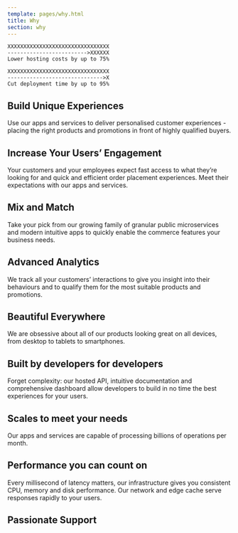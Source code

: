 ```yaml
---
template: pages/why.html
title: Why
section: why
---
```


```
XXXXXXXXXXXXXXXXXXXXXXXXXXXXXXXX
------------------------->XXXXXX
Lower hosting costs by up to 75%

XXXXXXXXXXXXXXXXXXXXXXXXXXXXXXXX
------------------------------>X
Cut deployment time by up to 95%
```

## Build Unique Experiences

Use our apps and services to deliver personalised customer experiences - placing the right products and promotions in front of highly qualified buyers.

## Increase Your Users’ Engagement

Your customers and your employees expect fast access to what they’re looking for and quick and efficient order placement experiences. Meet their expectations with our apps and services.

## Mix and Match

Take your pick from our growing family of granular public microservices and modern intuitive apps to quickly enable the commerce features your business needs.

## Advanced Analytics

We track all your customers’ interactions to give you insight into their behaviours and to qualify them for the most suitable products and promotions.

## Beautiful Everywhere

We are obsessive about all of our products looking great on all devices, from desktop to tablets to smartphones.

## Built by developers for developers

Forget complexity: our hosted API, intuitive documentation and comprehensive dashboard allow developers to build in no time the best experiences for your users.

## Scales to meet your needs

Our apps and services are capable of processing billions of operations per month.

## Performance you can count on

Every millisecond of latency matters, our infrastructure gives you consistent CPU, memory and disk performance. Our network and edge cache serve responses rapidly to your users.

## Passionate Support
